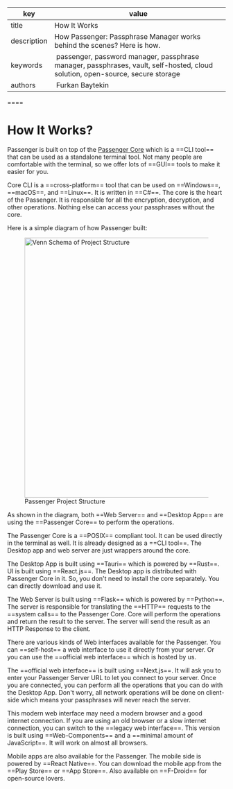 key | value
--- | -----
title | How It Works
description | How Passenger: Passphrase Manager works behind the scenes? Here is how.
keywords | passenger, password manager, passphrase manager, passphrases, vault, self-hosted, cloud solution, open-source, secure storage
authors | Furkan Baytekin

====

# How It Works?

Passenger is built on top of the [Passenger Core](https://github.com/Elagoht/Passenger-CLI) which is a ==CLI tool== that can be used as a standalone terminal tool. Not many people are comfortable with the terminal, so we offer lots of ==GUI== tools to make it easier for you.

Core CLI is a ==cross-platform== tool that can be used on ==Windows==, ==macOS==, and ==Linux==. It is written in ==C#==. The core is the heart of the Passenger. It is responsible for all the encryption, decryption, and other operations. Nothing else can access your passphrases without the core.

Here is a simple diagram of how Passenger built:

<figure>
  <img
    src="/docs/how-it-works/project-structure.svg"
    alt="Venn Schema of Project Structure"
    width=800
    height=600
    className="brightness-0 dark:brightness-100 mx-auto"
  />

  <figcaption className="text-center">Passenger Project Structure</figcaption>
</figure>

As shown in the diagram, both ==Web Server== and ==Desktop App== are using the ==Passenger Core== to perform the operations.

The Passenger Core is a ==POSIX== compliant tool. It can be used directly in the terminal as well. It is already designed as a ==CLI tool==. The Desktop app and web server are just wrappers around the core.

The Desktop App is built using ==Tauri== which is powered by ==Rust==. UI is built using ==React.js==. The Desktop app is distributed with Passenger Core in it. So, you don't need to install the core separately. You can directly download and use it.

The Web Server is built using ==Flask== which is powered by ==Python==. The server is responsible for translating the ==HTTP== requests to the ==system calls== to the Passenger Core. Core will perform the operations and return the result to the server. The server will send the result as an HTTP Response to the client.

There are various kinds of Web interfaces available for the Passenger. You can ==self-host== a web interface to use it directly from your server. Or you can use the ==official web interface== which is hosted by us.

The ==official web interface== is built using ==Next.js==. It will ask you to enter your Passenger Server URL to let you connect to your server. Once you are connected, you can perform all the operations that you can do with the Desktop App. Don't worry, all network operations will be done on client-side which means your passphrases will never reach the server.

This modern web interface may need a modern browser and a good internet connection. If you are using an old browser or a slow internet connection, you can switch to the ==legacy web interface==. This version is built using ==Web-Components== and a ==minimal amount of JavaScript==. It will work on almost all browsers.

Mobile apps are also available for the Passenger. The mobile side is powered by ==React Native==. You can download the mobile app from the ==Play Store== or ==App Store==. Also available on ==F-Droid== for open-source lovers.
